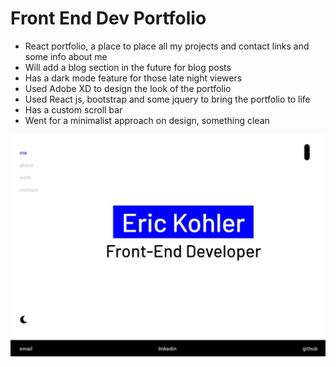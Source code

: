 # Front End Dev Portfolio

- React portfolio, a place to place all my projects and contact links and some info about me
- Will add a blog section in the future for blog posts
- Has a dark mode feature for those late night viewers
- Used Adobe XD to design the look of the portfolio
- Used React js, bootstrap and some jquery to bring the portfolio to life
- Has a custom scroll bar
- Went for a minimalist approach on design, something clean

![Screen Shot](src/assets/images/screenshot.jpg?raw=true "Screen Shot")